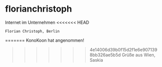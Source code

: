 # florianchristoph
 Internet im Unternehmen
<<<<<<< HEAD
 
	Florian Christoph, Berlin
=======
KonoKoon hat angenommen! 
>>>>>>> 4e14006d39b0f15d2f1e6e9071398bb326ae5b5d
Grüße aus Wien, Saskia
